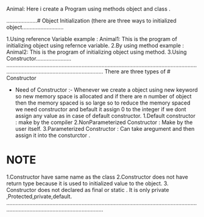Animal: Here i create a Program using methods object and class .

....................# Object Initialization (there are three ways to initialized object...........................

1.Using reference Variable
example : Animal1: This is the program of initializing object using refernce variable.
2.By using method 
example : Animal2: This is the program of initializing object using method.
3.Using Constructor.......................
...........................................................................................................................................................................................
There are three types of # Constructor
* Need of Constructor :- Whenever we create a object using new keyword so new memory space is allocated and if there are n number of object then the memory spaced is so large so to reduce the memory spaced we need constructor and befault it assign 0 to the integer if we dont assign any value as in case of default constructor.
1.Default constructor : make by the compiler 
2.NonParameterized Constructor : Make by the user itself.
3.Parameterized Constructor : Can take aregument and then assign it into the consturctor .
# NOTE 
1.Constructor have same name as the class
2.Constructor does not have return type because it is used to initialized value to the object.
3. Constructor does not declared as final or static . It is only private ,Protected,private,default.
...........................................................................................................................................................................................
